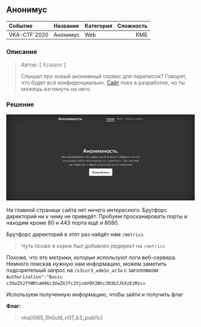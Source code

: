 ## Анонимус

| Событие | Название | Категория | Сложность |
|:--------|:---------|:----------|----------:|
| VKA-CTF`2020 | Анонимус | Web | КМБ |

### Описание
> Автор: [ 𝕂𝕣𝕒𝕦𝕤𝕖 ]
>
> Слышал про новый анонимный сервис для переписок? Говорят, что будет всё конфиденциально. [Сайт](https://anonimus.vkactf.tk/) пока в разработке, но ты можешь взглянуть на него.

### Решение

![](imgs/1.PNG)

На главной странице сайта нет ничего интересного. Брутфорс директорий ни к чему не приведёт. Пробуем просканировать порты и находим кроме 80 и 443 порта ещё и 8080.

Брутфорс директорий в этот раз найдёт нам `/metrics`

> Чуть позже в корне был добавлен редирект на `/metrics`

Похоже, что это метрики, которые используют логи веб-сервера. Немного поискав нужную нам информацию, можем заметить подозрительый запрос на `/s3cur3_adm1n_ar3a` с заголовком `Authorization":"Basic c3VwZXJfYWRtaW46c3VwZXJfc2VjcmV0X3Bhc3N3b3JkXzEzMzc=`

Используем полученную информацию, чтобы зайти и получить флаг

**Флаг:**

> vka{l065_5h0uld_n07_b3_publ1c}